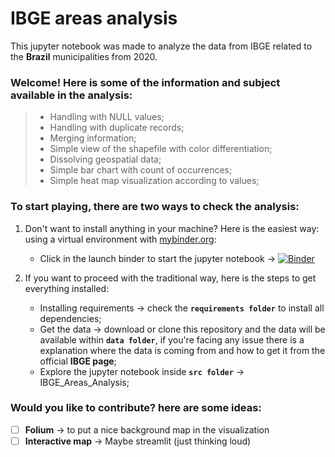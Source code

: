 # IBGE areas analysis
This jupyter notebook was made to analyze the data from IBGE related to the **Brazil** municipalities from 2020.

### Welcome! Here is some of the information and subject available in the analysis:
> - Handling with NULL values;
> - Handling with duplicate records;
> - Merging information;
> - Simple view of the shapefile with color differentiation;
> - Dissolving geospatial data;
> - Simple bar chart with count of occurrences;
> - Simple heat map visualization according to values;

### To start playing, there are two ways to check the analysis:

1. Don't want to install anything in your machine? Here is the easiest way: using a virtual environment with [mybinder.org](https://mybinder.org):
    - Click in the launch binder to start the jupyter notebook -> [![Binder](https://mybinder.org/badge_logo.svg)](https://mybinder.org/v2/gh/rfelipesilva/jupyternotebook-IBGEAreasAnalysis-python38/HEAD?filepath=src%2FIBGE_Areas_Analysis.ipynb)

2. If you want to proceed with the traditional way, here is the steps to get everything installed:
    -  Installing requirements -> check the **``requirements folder``** to install all dependencies;
    - Get the data -> download or clone this repository and the data will be available within **``data folder``**, if you're facing any issue there is a explanation where the data is coming from and how to get it from the official **IBGE page**;
    - Explore the jupyter notebook inside **``src folder``** -> IBGE_Areas_Analysis;

### Would you like to contribute? here are some ideas:
 - [ ] **Folium** -> to put a nice background map in the visualization
 - [ ] **Interactive map** -> Maybe streamlit (just thinking loud)